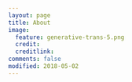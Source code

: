 ```yaml
---
layout: page
title: About
image:
  feature: generative-trans-5.png
  credit:
  creditlink:
comments: false
modified: 2018-05-02
---
```

